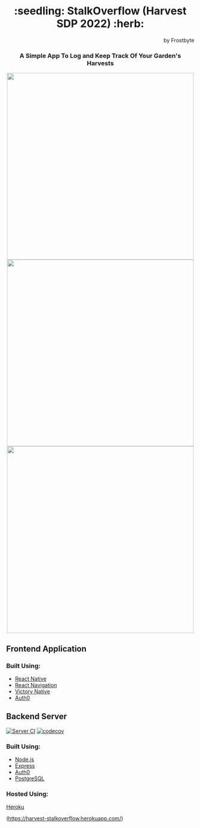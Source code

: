 <h1 align="center">:seedling: StalkOverflow (Harvest SDP 2022) :herb:</h1>
<div style="text-align: right"> by Frostbyte </div>

<h3 align="center">A Simple App To Log and Keep Track Of Your Garden's Harvests </h2>

<p align="center">
  <img height="500" src="https://cdn.discordapp.com/attachments/957601990286901269/962699188850786324/Screenshot_2022-04-10_at_14.52.44.png">
  <img height="500" src="https://cdn.discordapp.com/attachments/957601990286901269/962699189379272724/Screenshot_2022-04-10_at_15.00.38.png">
  <img height="500" src="https://cdn.discordapp.com/attachments/957601990286901269/962699189702262814/Screenshot_2022-04-10_at_15.00.43.png">
</p>

<h2 align="Left">Frontend Application</h2>

### Built Using:
* [React Native](https://reactnative.dev/)
* [React Navigation](https://reactnavigation.org/)
* [Victory Native](https://formidable.com/open-source/victory/)
* [Auth0](https://auth0.com/)

<h2 align="Left">Backend Server</h2>

[![Server CI](https://github.com/SDP-2022/Harvest/actions/workflows/node.js.yml/badge.svg)](https://github.com/SDP-2022/Harvest/actions/workflows/node.js.yml)
[![codecov](https://codecov.io/gh/SDP-2022/Harvest/branch/main/graph/badge.svg?token=AFNKIUVUUM)](https://codecov.io/gh/SDP-2022/Harvest)

### Built Using:
* [Node.js](https://nodejs.org/)
* [Express](https://expressjs.com/)
* [Auth0](https://auth0.com/)
* [PostgreSQL](https://www.postgresql.org/)

### Hosted Using:
[Heroku](https://www.heroku.com/)

(https://harvest-stalkoverflow.herokuapp.com/)

